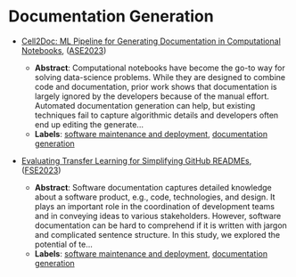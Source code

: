 # Documentation Generation

- [Cell2Doc: ML Pipeline for Generating Documentation in Computational Notebooks](../venues/ASE2023/paper_17.md), ([ASE2023](../venues/ASE2023/README.md))

  - **Abstract**: Computational notebooks have become the go-to way for solving data-science problems. While they are designed to combine code and documentation, prior work shows that documentation is largely ignored by the developers because of the manual effort. Automated documentation generation can help, but existing techniques fail to capture algorithmic details and developers often end up editing the generate...
  - **Labels**: [software maintenance and deployment](software_maintenance_and_deployment.md), [documentation generation](documentation_generation.md)


- [Evaluating Transfer Learning for Simplifying GitHub READMEs](../venues/FSE2023/paper_13.md), ([FSE2023](../venues/FSE2023/README.md))

  - **Abstract**: Software documentation captures detailed knowledge about a software product, e.g., code, technologies, and design. It plays an important role in the coordination of development teams and in conveying ideas to various stakeholders. However, software documentation can be hard to comprehend if it is written with jargon and complicated sentence structure. In this study, we explored the potential of te...
  - **Labels**: [software maintenance and deployment](software_maintenance_and_deployment.md), [documentation generation](documentation_generation.md)
